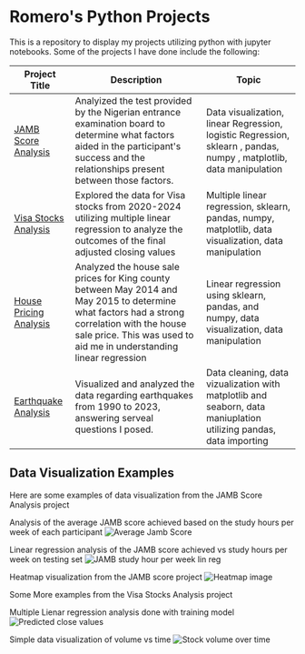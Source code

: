 # Romero's Python Projects

This is a repository to display my projects utilizing python with jupyter notebooks. Some of the projects I have done include the following:

Project Title  | Description   |  Topic
-------------- | ------------- | ------------------
[JAMB Score Analysis](https://github.com/Romero-Rb/Python-Jupyter-Projects/tree/main/JAMB%20Score%20Analysis) | Analyized the test provided by the Nigerian entrance examination board to determine what factors aided in the participant's success and the relationships present between those factors. | Data visualization, linear Regression, logistic Regression, sklearn , pandas, numpy , matplotlib, data manipulation
[Visa Stocks Analysis](https://github.com/Romero-Rb/Python-Jupyter-Projects/tree/main/Visa%20Stocks%20Multiple%20Linear%20Reg) |  Explored the data for Visa stocks from 2020-2024 utilizing multiple linear regression to analyze the outcomes of the final adjusted closing values | Multiple linear regression, sklearn, pandas, numpy, matplotlib, data visualization, data manipulation 
[House Pricing Analysis](https://github.com/Romero-Rb/Python-Jupyter-Projects/tree/main/House%20Price%20Linear%20Reg) | Analyzed the house sale prices for King county between May 2014 and May 2015 to determine what factors had a strong correlation with the house sale price. This was used to aid me in understanding linear regression | Linear regression using sklearn, pandas, and numpy, data visualization, data manipulation
[Earthquake Analysis](https://github.com/Romero-Rb/Python-Jupyter-Projects/tree/main/Earthquake%20Analysis) | Visualized and analyzed the data regarding earthquakes from 1990 to 2023, answering serveal questions I posed. | Data cleaning, data vizualization with matplotlib and seaborn, data maniuplation utilizing pandas, data importing


## Data Visualization Examples
Here are some examples of data visualization from the JAMB Score Analysis project

Analysis of the average JAMB score achieved based on the study hours per week of each participant 
![Average Jamb Score](https://github.com/user-attachments/assets/a37baa76-9a3f-4ac6-8c44-03347f89276c)

Linear regression analysis of the JAMB score achieved vs study hours per week on testing set
![JAMB study hour per week lin reg](https://github.com/user-attachments/assets/ff820491-6ddd-4e1e-990a-21fb165620aa)

Heatmap visualization from the JAMB score project
![Heatmap image](https://github.com/user-attachments/assets/6816dc1d-9099-4615-8489-8963c9122065)

Some More examples from the Visa Stocks Analysis project

Multiple Lienar regression analysis done with training model
![Predicted close values](https://github.com/user-attachments/assets/5baf6558-3643-40c8-b598-7b5ac537b92c)

Simple data visualization of volume vs time
![Stock volume over time](https://github.com/user-attachments/assets/a25c2637-0131-4d50-91e1-caace798df9a)

